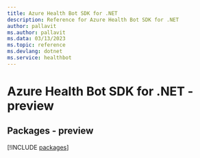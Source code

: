 ```yaml
---
title: Azure Health Bot SDK for .NET
description: Reference for Azure Health Bot SDK for .NET
author: pallavit
ms.author: pallavit
ms.data: 03/13/2023
ms.topic: reference
ms.devlang: dotnet
ms.service: healthbot
---
```

# Azure Health Bot SDK for .NET - preview
## Packages - preview
[!INCLUDE [packages](health-bot-index.md)]
